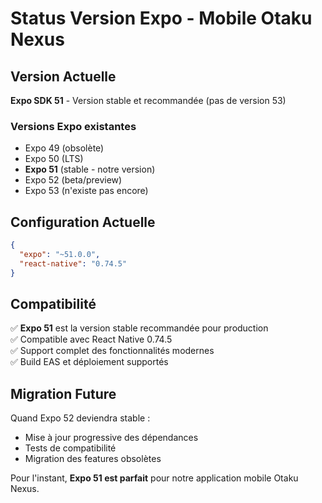 # Status Version Expo - Mobile Otaku Nexus

## Version Actuelle

**Expo SDK 51** - Version stable et recommandée (pas de version 53)

### Versions Expo existantes
- Expo 49 (obsolète)
- Expo 50 (LTS)
- **Expo 51** (stable - notre version)
- Expo 52 (beta/preview)
- Expo 53 (n'existe pas encore)

## Configuration Actuelle

```json
{
  "expo": "~51.0.0",
  "react-native": "0.74.5"
}
```

## Compatibilité

✅ **Expo 51** est la version stable recommandée pour production  
✅ Compatible avec React Native 0.74.5  
✅ Support complet des fonctionnalités modernes  
✅ Build EAS et déploiement supportés  

## Migration Future

Quand Expo 52 deviendra stable :
- Mise à jour progressive des dépendances
- Tests de compatibilité
- Migration des features obsolètes

Pour l'instant, **Expo 51 est parfait** pour notre application mobile Otaku Nexus.